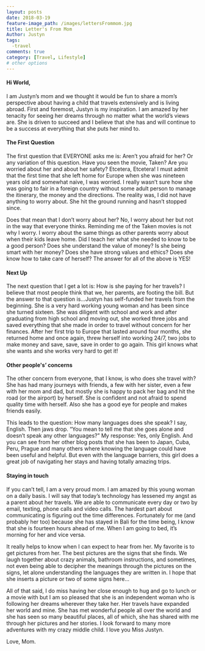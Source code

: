 ```yaml
---
layout: posts
date: 2018-03-19
feature-image_path: /images/lettersFrommom.jpg
title: Letter's From Mom
Author: Justyn
tags:
  -travel
comments: true
category: [Travel, Lifestyle]
# other options
---
```

####   Hi World,

I am Justyn’s mom and we thought it would be fun to share a mom’s perspective about having a child that travels extensively and is living abroad. First and foremost, Justyn is my inspiration. I am amazed by her tenacity for seeing her dreams through no matter what the world’s views are. She is driven to succeed and I believe that she has and will continue to be a success at everything that she puts her mind to.

####   The First Question

The first question that EVERYONE asks me is: Aren’t you afraid for her? Or any variation of this question. Have you seen the movie, Taken? Are you worried about her and about her safety? Etcetera, Etcetera! I must admit that the first time that she left home for Europe when she was nineteen years old and somewhat naive, I was worried. I really wasn’t sure how she was going to fair in a foreign country without some adult person to manage the itinerary, the money and the directions. The reality was, I did not have anything to worry about. She hit the ground running and hasn’t stopped since.

Does that mean that I don’t worry about her? No, I worry about her but not in the way that everyone thinks. Reminding me of the Taken movies is not why I worry. I worry about the same things as other parents worry about when their kids leave home. Did I teach her what she needed to know to be a good person? Does she understand the value of money? Is she being smart with her money? Does she have strong values and ethics? Does she know how to take care of herself? The answer for all of the above is YES!

####   Next Up

The next question that I get a lot is: How is she paying for her travels? I believe that most people think that we, her parents, are footing the bill. But the answer to that question is…Justyn has self-funded her travels from the beginning. She is a very hard working young woman and has been since she turned sixteen. She was diligent with school and work and after graduating from high school and moving out, she worked three jobs and saved everything that she made in order to travel without concern for her finances. After her first trip to Europe that lasted around four months, she returned home and once again, threw herself into working 24/7, two jobs to make money and save, save, save in order to go again. This girl knows what she wants and she works very hard to get it!

####   Other people's’ concerns

The other concern from everyone, that I know, is who does she travel with? She has had many journeys with friends, a few with her sister, even a few with her mom and dad, but mostly she is happy to pack her bag and hit the road (or the airport) by herself. She is confident and not afraid to spend quality time with herself. Also she has a good eye for people and makes friends easily.

This leads to the question: How many languages does she speak? I say, English. Then jaws drop. “You mean to tell me that she goes alone and doesn’t speak any other languages?” My response: Yes, only English. And you can see from her other blog posts that she has been to Japan, Cuba, Peru, Prague and many others where knowing the language could have been useful and helpful. But even with the language barriers, this girl does a great job of navigating her stays and having totally amazing trips.

####   Staying in touch

If you can’t tell, I am a very proud mom. I am amazed by this young woman on a daily basis. I will say that today’s technology has lessened my angst as a parent about her travels. We are able to communicate every day or two by email, texting, phone calls and video calls. The hardest part about communicating is figuring out the time differences. Fortunately for me (and probably her too) because she has stayed in Bali for the time being, I know that she is fourteen hours ahead of me. When I am going to bed, it’s morning for her and vice versa.

It really helps to know when I can expect to hear from her. My favorite is to get pictures from her. The best pictures are the signs that she finds. We laugh together about crazy animals, bathroom instructions, and sometimes, not even being able to decipher the meanings through the pictures on the signs, let alone understanding the languages they are written in. I hope that she inserts a picture or two of some signs here…

All of that said, I do miss having her close enough to hug and go to lunch or a movie with but I am so pleased that she is an independent woman who is following her dreams wherever they take her. Her travels have expanded her world and mine. She has met wonderful people all over the world and she has seen so many beautiful places, all of which, she has shared with me through her pictures and her stories. I look forward to many more adventures with my crazy middle child. I love you Miss Justyn.

Love, Mom.
